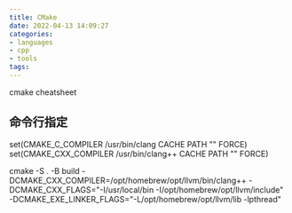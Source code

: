 ```yaml
---
title: CMake
date: 2022-04-13 14:09:27
categories:
- languages
- cpp
- tools
tags:
---
```


cmake cheatsheet

<!-- more -->

[](https://cmake.org/install)

[](https://cmake.org/cmake/help/latest/guide/tutorial/index.html)

## 命令行指定

set(CMAKE_C_COMPILER /usr/bin/clang CACHE PATH "" FORCE)
set(CMAKE_CXX_COMPILER /usr/bin/clang++ CACHE PATH "" FORCE)

cmake -S . -B build -DCMAKE_CXX_COMPILER=/opt/homebrew/opt/llvm/bin/clang++ -DCMAKE_CXX_FLAGS="-I/usr/local/bin -I/opt/homebrew/opt/llvm/include" -DCMAKE_EXE_LINKER_FLAGS="-L/opt/homebrew/opt/llvm/lib -lpthread"

